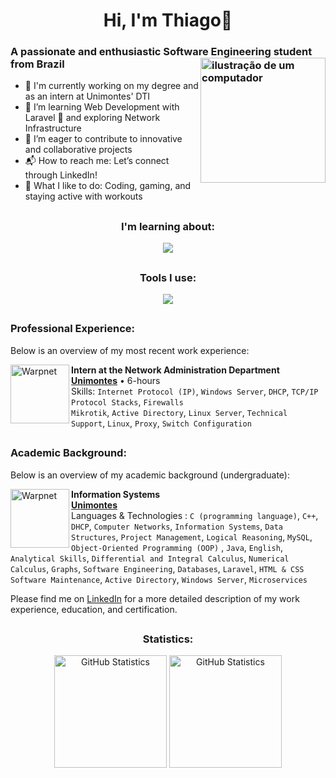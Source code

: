 <link rel="stylesheet" href="https://cdn.jsdelivr.net/gh/devicons/devicon@v2.15.1/devicon.min.css">

<div align="center">
  <h1>Hi, I'm Thiago👋</h1>
</div>

### A passionate and enthusiastic Software Engineering student from Brazil <img src="https://raw.githubusercontent.com/MicaelliMedeiros/micaellimedeiros/master/image/computer-illustration.png" alt="ilustração de um computador" min-width="200px" max-width="200px" width="200px" align="right">

- 🎈 I'm currently working on my degree and as an intern at Unimontes' DTI
- 🍃 I’m learning Web Development with Laravel 🐘 and exploring Network Infrastructure
- 🤝 I’m eager to contribute to innovative and collaborative projects
- 📬 How to reach me: Let’s connect through LinkedIn!
- 🎲 What I like to do: Coding, gaming, and staying active with workouts

##

<h3 align="center">I'm learning about:</h3>

<p align="center">
  <a href="https://skillicons.dev">
    <img src="https://skillicons.dev/icons?i=django,java,py,js,linux,laravel,php,bootstrap,react&perline=4" />
  </a>
</p>

##

<h3 align="center">Tools I use:</h3>

<p align="center">
  <a href="https://skillicons.dev">
    <img src="https://skillicons.dev/icons?i=html,css,c,git,github,grafana,java,linkedin,linux,mysql,replit,visualstudio,eclipse,figma&perline=7" />
  </a>
</p>

##

### Professional Experience:
Below is an overview of my most recent work experience:

[<img align="left" height="94px" width="94px" alt="Warpnet" src="https://cdn-images-1.medium.com/v2/resize:fit:195/1*Vd5HRW3qppg1IS5egbFeow@2x.jpeg"/>](https://unimontes.br/)
**Intern at the Network Administration Department** \
[**Unimontes**](https://unimontes.br/) • 6-hours \
Skills: `Internet Protocol (IP)`, `Windows Server`, `DHCP`, `TCP/IP Protocol Stacks`, `Firewalls`
<br/> `Mikrotik`, `Active Directory`, `Linux Server`, `Technical Support`, `Linux`, `Proxy`, `Switch Configuration`

##

### Academic Background:
Below is an overview of my academic background (undergraduate):

[<img align="left" height="94px" width="94px" alt="Warpnet" src="https://cdn-images-1.medium.com/v2/resize:fit:195/1*Vd5HRW3qppg1IS5egbFeow@2x.jpeg"/>](https://unimontes.br/)
**Information Systems** \
[**Unimontes**](https://unimontes.br/) \
Languages & Technologies : `C (programming language)`, `C++`, `DHCP`, `Computer Networks`, `Information Systems`,
`Data Structures`, `Project Management`, `Logical Reasoning`, `MySQL`, `Object-Oriented Programming (OOP)` , `Java`,
`English`, `Analytical Skills`, `Differential and Integral Calculus`, `Numerical Calculus`, `Graphs`, `Software Engineering`, `Databases`, `Laravel`, `HTML & CSS`
`Software Maintenance`, `Active Directory`, `Windows Server`, `Microservices`

Please find me on [LinkedIn](https://www.linkedin.com/in/thiago-rezende-398707248) for a more detailed description of my work experience, education, and certification.

##

<div align="center">
  <h3>Statistics:</h3>
  <img height="180px" alt="GitHub Statistics" src="https://github-readme-stats.vercel.app/api/?username=thiagorezendev&show_icons=true&include_all_commits=true&theme=dark"/>
  <img height="180px" alt="GitHub Statistics" src="https://github-readme-stats.vercel.app/api/top-langs/?username=thiagorezendev&layout=compact&langs_count=7&theme=dark"/>
</div>
